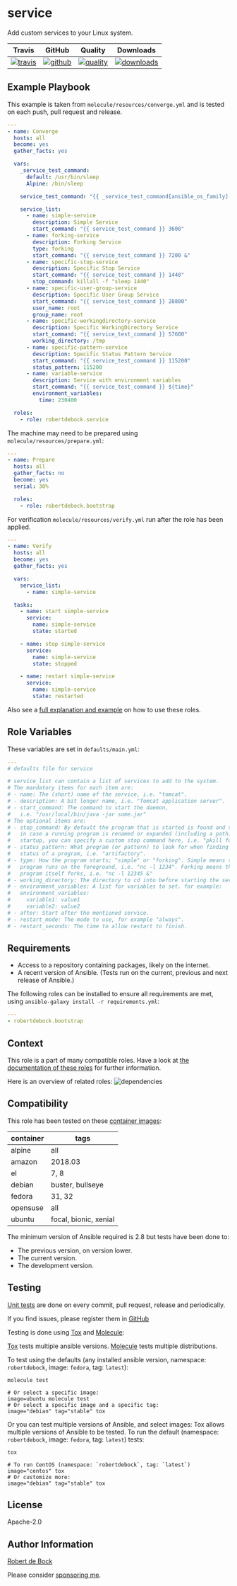 # service

Add custom services to your Linux system.

|Travis|GitHub|Quality|Downloads|
|------|------|-------|---------|
|[![travis](https://travis-ci.com/robertdebock/ansible-role-service.svg?branch=master)](https://travis-ci.com/robertdebock/ansible-role-service)|[![github](https://github.com/robertdebock/ansible-role-service/workflows/Ansible%20Molecule/badge.svg)](https://github.com/robertdebock/ansible-role-service/actions)|[![quality](https://img.shields.io/ansible/quality/38040)](https://galaxy.ansible.com/robertdebock/service)|[![downloads](https://img.shields.io/ansible/role/d/38040)](https://galaxy.ansible.com/robertdebock/service)|

## Example Playbook

This example is taken from `molecule/resources/converge.yml` and is tested on each push, pull request and release.
```yaml
---
- name: Converge
  hosts: all
  become: yes
  gather_facts: yes

  vars:
    _service_test_command:
      default: /usr/bin/sleep
      Alpine: /bin/sleep

    service_test_command: "{{ _service_test_command[ansible_os_family] | default(_service_test_command['default']) }}"

    service_list:
      - name: simple-service
        description: Simple Service
        start_command: "{{ service_test_command }} 3600"
      - name: forking-service
        description: Forking Service
        type: forking
        start_command: "{{ service_test_command }} 7200 &"
      - name: specific-stop-service
        description: Specific Stop Service
        start_command: "{{ service_test_command }} 1440"
        stop_command: killall -f "sleep 1440"
      - name: specific-user-group-service
        description: Specific User Group Service
        start_command: "{{ service_test_command }} 28800"
        user_name: root
        group_name: root
      - name: specific-workingdirectory-service
        description: Specific WorkingDirectory Service
        start_command: "{{ service_test_command }} 57600"
        working_directory: /tmp
      - name: specific-pattern-service
        description: Specific Status Pattern Service
        start_command: "{{ service_test_command }} 115200"
        status_pattern: 115200
      - name: variable-service
        description: Service with environment variables
        start_command: "{{ service_test_command }} ${time}"
        environment_variables:
          time: 230400

  roles:
    - role: robertdebock.service
```

The machine may need to be prepared using `molecule/resources/prepare.yml`:
```yaml
---
- name: Prepare
  hosts: all
  gather_facts: no
  become: yes
  serial: 30%

  roles:
    - role: robertdebock.bootstrap
```

For verification `molecule/resources/verify.yml` run after the role has been applied.
```yaml
---
- name: Verify
  hosts: all
  become: yes
  gather_facts: yes

  vars:
    service_list:
      - name: simple-service

  tasks:
    - name: start simple-service
      service:
        name: simple-service
        state: started

    - name: stop simple-service
      service:
        name: simple-service
        state: stopped

    - name: restart simple-service
      service:
        name: simple-service
        state: restarted
```

Also see a [full explanation and example](https://robertdebock.nl/how-to-use-these-roles.html) on how to use these roles.

## Role Variables

These variables are set in `defaults/main.yml`:
```yaml
---
# defaults file for service

# service_list can contain a list of services to add to the system.
# The mandatory items for each item are:
# - name: The (short) name of the service, i.e. "tomcat".
# - description: A bit longer name, i.e. "Tomcat application server".
# - start_command: The command to start the daemon,
#   i.e. "/usr/local/bin/java -jar some.jar"
# The optional items are:
# - stop_command: By default the program that is started is found and stopped.
#   in case a running program is renamed or expanded (including a path) during
#   startup, you can specify a custom stop command here, i.e. "pkill foo"
# - status_pattern: What program (or pattern) to look for when finding the
#   status of a program, i.e. "artifactory".
# - type: How the program starts; "simple" or "forking". Simple means the
#   program runs on the foreground, i.e. "nc -l 1234". Forking means the
#   program itself forks, i.e. "nc -l 12345 &"
# - working_directory: The directory to cd into before starting the service.
# - environment_variables: A list for variables to set. for example:
#   environment_variables:
#     variable1: value1
#     variable2: value2
# - after: Start after the mentioned service.
# - restart_mode: The mode to use, for example "always".
# - restart_seconds: The time to allow restart to finish.
```

## Requirements

- Access to a repository containing packages, likely on the internet.
- A recent version of Ansible. (Tests run on the current, previous and next release of Ansible.)

The following roles can be installed to ensure all requirements are met, using `ansible-galaxy install -r requirements.yml`:

```yaml
---
- robertdebock.bootstrap

```

## Context

This role is a part of many compatible roles. Have a look at [the documentation of these roles](https://robertdebock.nl/) for further information.

Here is an overview of related roles:
![dependencies](https://raw.githubusercontent.com/robertdebock/drawings/artifacts/service.png "Dependency")

## Compatibility

This role has been tested on these [container images](https://hub.docker.com/u/robertdebock):

|container|tags|
|---------|----|
|alpine|all|
|amazon|2018.03|
|el|7, 8|
|debian|buster, bullseye|
|fedora|31, 32|
|opensuse|all|
|ubuntu|focal, bionic, xenial|

The minimum version of Ansible required is 2.8 but tests have been done to:

- The previous version, on version lower.
- The current version.
- The development version.



## Testing

[Unit tests](https://travis-ci.com/robertdebock/ansible-role-service) are done on every commit, pull request, release and periodically.

If you find issues, please register them in [GitHub](https://github.com/robertdebock/ansible-role-service/issues)

Testing is done using [Tox](https://tox.readthedocs.io/en/latest/) and [Molecule](https://github.com/ansible/molecule):

[Tox](https://tox.readthedocs.io/en/latest/) tests multiple ansible versions.
[Molecule](https://github.com/ansible/molecule) tests multiple distributions.

To test using the defaults (any installed ansible version, namespace: `robertdebock`, image: `fedora`, tag: `latest`):

```
molecule test

# Or select a specific image:
image=ubuntu molecule test
# Or select a specific image and a specific tag:
image="debian" tag="stable" tox
```

Or you can test multiple versions of Ansible, and select images:
Tox allows multiple versions of Ansible to be tested. To run the default (namespace: `robertdebock`, image: `fedora`, tag: `latest`) tests:

```
tox

# To run CentOS (namespace: `robertdebock`, tag: `latest`)
image="centos" tox
# Or customize more:
image="debian" tag="stable" tox
```

## License

Apache-2.0


## Author Information

[Robert de Bock](https://robertdebock.nl/)

Please consider [sponsoring me](https://github.com/sponsors/robertdebock).
